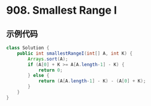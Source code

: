 # 908. Smallest Range I
## 示例代码
``` java
class Solution {
    public int smallestRangeI(int[] A, int K) {
        Arrays.sort(A);
        if (A[0] + K >= A[A.length-1] - K) {
            return 0;
        } else {
            return (A[A.length-1] - K) - (A[0] + K);
        }
    }
}
```
